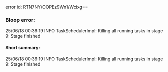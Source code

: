 error id: RTN7NY/OOPEz9Wn1/Wcixg==
### Bloop error:

25/06/18 00:36:19 INFO TaskSchedulerImpl: Killing all running tasks in stage 9: Stage finished
#### Short summary: 

25/06/18 00:36:19 INFO TaskSchedulerImpl: Killing all running tasks in stage 9: Stage finished